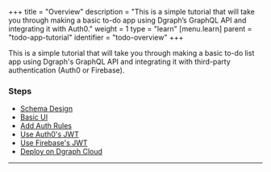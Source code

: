 +++
title = "Overview"
description = "This is a simple tutorial that will take you through making a basic to-do app using Dgraph’s GraphQL API and integrating it with Auth0."
weight = 1
type = "learn"
[menu.learn]
    parent = "todo-app-tutorial"
    identifier = "todo-overview"
+++

This is a simple tutorial that will take you through making a basic to-do list app using Dgraph's GraphQL API and integrating it with third-party authentication (Auth0 or Firebase).

### Steps

- [Schema Design](/graphql/todo-app-tutorial/todo-schema-design)
- [Basic UI](/graphql/todo-app-tutorial/todo-ui)
- [Add Auth Rules](/graphql/todo-app-tutorial/todo-auth-rules)
- [Use Auth0's JWT](/graphql/todo-app-tutorial/todo-auth0-jwt)
- [Use Firebase's JWT](/graphql/todo-app-tutorial/todo-firebase-jwt)
- [Deploy on Dgraph Cloud](/graphql/todo-app-tutorial/deploy)

---
